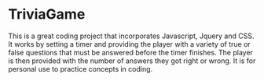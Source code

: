 # TriviaGame
This is a great coding project that incorporates Javascript, Jquery and CSS.
It works  by setting a timer and providing the player with a variety of true or false questions that must be answered before the timer finishes.  The player is then provided with the number of answers they got right or wrong.
It is for personal use to practice concepts in coding.
